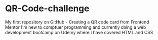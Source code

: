 # QR-Code-challenge
My first repository on GitHub - Creating a QR code card from Frontend Mentor
I'm new to comptuer programming and currently doing a web development bootcamp on Udemy where I have covered HTML and CSS
